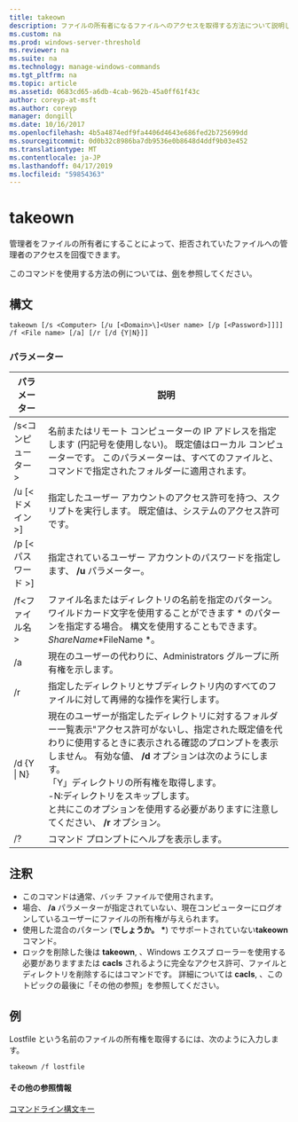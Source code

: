 ```yaml
---
title: takeown
description: ファイルの所有者になるファイルへのアクセスを取得する方法について説明します。
ms.custom: na
ms.prod: windows-server-threshold
ms.reviewer: na
ms.suite: na
ms.technology: manage-windows-commands
ms.tgt_pltfrm: na
ms.topic: article
ms.assetid: 0683cd65-a6db-4cab-962b-45a0ff61f43c
author: coreyp-at-msft
ms.author: coreyp
manager: dongill
ms.date: 10/16/2017
ms.openlocfilehash: 4b5a4874edf9fa4406d4643e686fed2b725699dd
ms.sourcegitcommit: 0d0b32c8986ba7db9536e0b8648d4ddf9b03e452
ms.translationtype: MT
ms.contentlocale: ja-JP
ms.lasthandoff: 04/17/2019
ms.locfileid: "59854363"
---
```

# <a name="takeown"></a>takeown

管理者をファイルの所有者にすることによって、拒否されていたファイルへの管理者のアクセスを回復できます。

このコマンドを使用する方法の例については、[例](#BKMK_examples)を参照してください。

## <a name="syntax"></a>構文

```
takeown [/s <Computer> [/u [<Domain>\]<User name> [/p [<Password>]]]] /f <File name> [/a] [/r [/d {Y|N}]]
```

### <a name="parameters"></a>パラメーター

|パラメーター|説明|
|---------|-----------|
|/s\<コンピューター >|名前またはリモート コンピューターの IP アドレスを指定します (円記号を使用しない)。 既定値はローカル コンピューターです。 このパラメーターは、すべてのファイルと、コマンドで指定されたフォルダーに適用されます。|
|/u [\<ドメイン >\]<User name>|指定したユーザー アカウントのアクセス許可を持つ、スクリプトを実行します。 既定値は、システムのアクセス許可です。|
|/p [\<パスワード >]|指定されているユーザー アカウントのパスワードを指定します、 **/u** パラメーター。|
|/f\<ファイル名 >|ファイル名またはディレクトリの名前を指定のパターン。 ワイルドカード文字を使用することができます * のパターンを指定する場合。 構文を使用することもできます。 *ShareName*\*FileName *。|
|/a|現在のユーザーの代わりに、Administrators グループに所有権を示します。|
|/r|指定したディレクトリとサブディレクトリ内のすべてのファイルに対して再帰的な操作を実行します。|
|/d {Y \| N}|現在のユーザーが指定したディレクトリに対するフォルダー一覧表示"アクセス許可がないし、指定された既定値を代わりに使用するときに表示される確認のプロンプトを表示しません。 有効な値、 **/d** オプションは次のようにします。</br>「Y」ディレクトリの所有権を取得します。</br>-N:ディレクトリをスキップします。</br>と共にこのオプションを使用する必要がありますに注意してください、 **/r** オプション。|
|/?|コマンド プロンプトにヘルプを表示します。|

## <a name="remarks"></a>注釈

-   このコマンドは通常、バッチ ファイルで使用されます。
-   場合、 **/a** パラメーターが指定されていない、現在コンピューターにログオンしているユーザーにファイルの所有権が与えられます。
-   使用した混合のパターン (**でしょうか。** **&#42;**) でサポートされていない**takeown**コマンド。
-   ロックを削除した後は **takeown**, 、Windows エクスプ ローラーを使用する必要がありますまたは **cacls** されるように完全なアクセス許可、ファイルとディレクトリを削除するにはコマンドです。 詳細については **cacls**, 、このトピックの最後に「その他の参照」を参照してください。

## <a name="BKMK_examples"></a>例

Lostfile という名前のファイルの所有権を取得するには、次のように入力します。
```
takeown /f lostfile
```

#### <a name="additional-references"></a>その他の参照情報

[コマンドライン構文キー](command-line-syntax-key.md)